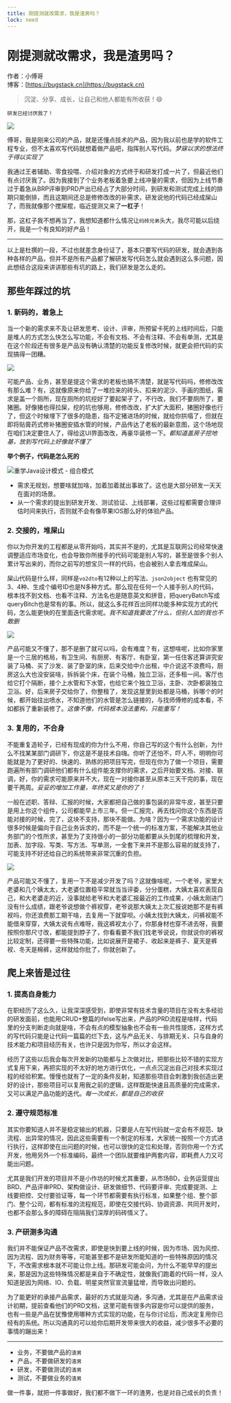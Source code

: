```yaml
---
title: 刚提测就改需求，我是渣男吗？
lock: need
---
```


# 刚提测就改需求，我是渣男吗？

作者：小傅哥
<br/>博客：[https://bugstack.cn](https://bugstack.cn)

> 沉淀、分享、成长，让自己和他人都能有所收获！😄

`研发已经讨厌我了！`

![](res\2021-12-02-刚提测就改需求，我是渣男吗.md\f2e0509a-2b0a-4acc-806d-78cc269c9451.jpg)

傅哥，我是刚来公司的产品，就是还懂点技术的产品，因为我以前也是学的软件工程专业，但不太喜欢写代码就想着做产品吧，指挥别人写代码。*梦寐以求的想法终于得以实现了*

我通过王者辅助、零食投喂、介绍对象的方式终于和研发打成一片了，但最近他们有点讨厌我了。因为我接到了个业务老板着急要上线冲量的需求，但因为上线节奏过于着急从BRP评审到PRD产出已经占了大部分时间，到研发和测试完成上线的排期只能倒排，而且这期间还总是修修改改的补需求，研发说他的代码已经成屎山了，而我就像那个搅屎棍，临近提测又来了**一杠子**！

那，这杠子我不想再当了，我想知道都什么情况让`码砖兄弟`头大，我尽可能以后绕开，我是一个有良知的好产品！

---

以上是杜撰的一段，不过也就差念身份证了，基本只要写代码的研发，就会遇到各种各样的产品，但并不是所有产品都了解研发写代码怎么就会遇到这么多问题，因此想结合这段来讲讲那些有坑的路上，我们研发是怎么走的。

## 那些年踩过的坑

### 1. 新码的，着急上

当一个新的需求来不及让研发思考、设计、评审，所预留卡死的上线时间后，只能是堆人的方式怎么快怎么写功能，不会有文档、不会有注释、不会有单测，尤其是在这个阶段还有很多是产品没有确认清楚的功能反复修改时候，就更会把代码的实现搞得一团糟。

![](res\2021-12-02-刚提测就改需求，我是渣男吗.md\a61c864f-3563-427b-b86d-c5ec990ab547.jpg)

可能产品、业务，甚至是提这个需求的老板也搞不清楚，就是写代码吗，修修改改有那么难？有，这就像原来你给了一堆捡来的砖头、扣来的泥沙、手画的图纸，需求是盖一个厕所，现在厕所的坑挖好了要起架子了，不行改，我们不要厕所了，要猪圈。好像猪也得拉屎，挖的坑也够用，修修改改，扩大扩大面积，猪圈好像也行了，但这个时候埋下了很多的隐患，指不定猪进场的时候，就给你拱塌了，但就在即将贴膏药式修补猪圈安插水管的时候，产品传达了老板的最新意图，这个场地现在咱们决定要住人了，得给这UI界面改改，再豪华装修一下。*都知道盖房子挖地基，放到写代码上好像就不懂了*

**举个例子，代码是怎么死的**

![重学Java设计模式 - 组合模式](res\2021-12-02-刚提测就改需求，我是渣男吗.md\26203e1a-0a32-4ca8-bca6-3f0756b52639.jpg)

- 需求无规划，想要啥就加啥，加着加着就出事故了。这也是大部分研发一天天在面对的场景。
- 从一个需求的提出到研发开发、测试验证、上线部署，这些过程都需要合理评估时间来执行，否则就不会有像苹果IOS那么好的体验产品。

### 2. 交接的，堆屎山

你以为你开发的工程都是从零开始吗，其实并不是的，尤其是互联网公司经常快速调整适应市场变化，也会导致你所接手的代码可能是别人写的，甚至是很多个别人累计写出来的，而你之前写的想宝贝一样的代码，也会被别人拿去堆成屎山。

屎山代码是什么样，同样是`vo2dto`有12种以上的写法、`json2object` 也有常见的3、4种、生成个编号ID也是N多种方式。那么现在任何一个人接手别人的代码，根本找不到文档、也看不注释、方法名也是随意英文和拼音，把queryBatch写成queryBitch也是常有的事。所以，就这么多花样百出同样功能多种实现方式的代码，怎么能更快的在里面迭代需求呢。*我不知道我要改了什么，但别人加的我也不敢删*

![](res\2021-12-02-刚提测就改需求，我是渣男吗.md\e608855a-5d4c-49b2-b107-0aedad95b975.jpg)

产品可能又不懂了，那不是删了就可以吗，会有难度？有，这想啥呢，比如你家里是一个三居的格局，有卫生间、有厨房、有客厅、有卧室，第一任住客还算讲究安装了马桶、买了沙发、装了卧室的床，后来交给中介出租，中介说这不浪费吗，厨房这么大也没安装啥，拆拆装个床，在装个马桶，独立卫浴，还多租一间。客厅也给它打个隔断，接个上水管和下水管，也给它来个独立卫浴，主卧、次卧都装独立卫浴。好，后来房子交给你了，你整租了，发现这屋里到处都是马桶，拆哪个的时候，都开始往出喷水，不知道他们的水管是怎么链接的，与找师傅修的成本看，不如都拆了重新装修了。*这像不像，代码根本没法重构，只能重写！*

### 3. 复用的，不合身

不能重复造轮子，已经有现成的你为什么不用，你自己写的这个有什么创新，为什么不找某某部门调研下，你这是不是技术自嗨。你听了还怕不，吓人不，明明你可能就是为了更好的、快速的、熟练的把项目写完，但现在你为了做一个项目，需要跑遍所有部门调研他们都有什么组件能支撑你的需求，之后开始要文档、对接、联调，好，你的需求可能原来并不大，现在一对接你甚至从原本三天干完的事，现在要干两周。*妥妥的增加工作量，年终奖又是你的了！*

一般在述职、答辩、汇报的时候，大家都把自己做的事包装的非常牛皮，甚至只要是用上你这个组件，公司都能早上市三年。但一汇报完，再去找问你这个东西是否能对接的时候，完了，这块不支持，那块不能做。为啥？因为一个需求功能的设计很多时候是偏向于自己业务诉求的，而不是一个统一的标准方案，不能解决其他业务部门的个性所求，甚至为了支持很小的一部分功能都要从头到尾的梳理和开发，加表、加字段、写类、写方法、写单测，一全套下来并不是那么容易的就支持了，可能支持不好还给自己的系统带来非常沉重的负担。

![](res\2021-12-02-刚提测就改需求，我是渣男吗.md\e2a0f190-741d-4583-b2eb-e47e59503172.jpg)

产品可能又不懂了，复用一下不是减少开发了吗？这就像啥呢，一个老爷，家里大老婆和几个姨太太，大老婆位置稳平常就当当评委，分分蛋糕，大姨太喜欢表现自己，和大老婆走的近，没事就给老爷和大老婆汇报最近的工作成果，小姨太刚进门没有什么成绩，跟老爷说想做个裤衩穿，老爷说那大姨太上次汇报说她那不是有裤衩吗，你还浪费那工期干啥，去复用一下就穿呗。小姨太找到大姨太，问裤衩能不能借来穿穿，大姨太说有点难呀，我这裤衩太小了，你那身材也穿不进去呀，我要按照你那尺寸改，都能提到脖子了，你看看要不我们找老爷说说，你就说你的裤衩比较定制，还得要一些特殊功能，比如说展开是裙子、收起来是裤子、夏天是裤衩、冬天是棉裤，这样就给你批了，你就创新了。

## 爬上来皆是过往

### 1. 提高自身能力

在职经历了这么久，让我深深感受到，即使非常有技术含量的项目在没有太多经验的研发面前，也能用CRUD+整篇的ifelse写出来，产品的PRD流程是啥样，代码里的分支判断走向就是啥，不会有点的模型抽象也不会有一些共性提炼，这样方式的写代码只能是让代码一篇篇的烂下去，这与产品无关、与排期无关、只与自身的技术能力和项目经历有关，也许只是因为你写，所以才会这样。

经历了这些以后我会每次开发新的功能都与上次做对比，把那些比较不错的实现方式复用下来，再把实现的不太好的地方进行优化，一点点沉淀出自己对技术实现过程的经验积累。慢慢也就有了一定的条件反射，知道那些项目会刺激到我创造出更好的设计，那些项目可以复用我之前的逻辑，这样既能快速且高质量的完成需求，又可以满足产品功能的迭代。*每一次成长，都是自己的收获*

### 2. 遵守规范标准

其实你要知道人并不是稳定输出的机器，只要是人在写代码就一定会有不规范、缺流程、出异常的情况，因此这些需要有一个制定的标准，大家统一按照一个方式进行执行，这样即使在出问题的时候，也可以很快的定位和处理，否则你用一个方式开发，他用另外一个标准编码，最终一个团队就要维护两套内容，即耗费人力又可能出问题。

尤其是我们开发的项目并不是小作坊的时候尤其重要，从市场BD，业务运营提出BRD、产品评审PRD、架构做设计、研发做细节、代码要评审、完成要提测、上线要把控、交付要验证等，每一个环节都需要有执行标准，如果整个组、整个部门、整个公司，都有标准的流程规范，即使在交接代码、协调资源、共同开发时，也都不会那么多的障碍在阻隔我们深厚的码砖情义了。

### 3. 产研测多沟通

我们并不能保证产品不改需求，即使是快到要上线的时候，因为市场、因为风控、因为流程、因为财务等等，可能甚至都不是研发所能知道的一些特殊原因的情况下，不改需求根本就不可能让你上线。那研发可能会问，为什么不能早早的提出来，那是因为这些特殊情况都是来自于不确定性，就像我们跑着的代码一样，没人知道是因为网络、IO、负载、明星突然官宣流量猛增，而导致出问题的。

为了能更好的承接产品需求，最好的方式就是沟通，多沟通，尤其是在产品需求设计初期，提前查看他们的PRD文档，这里可能有很多内容是你可以提供的服务，也有一些是产品在犹豫使用哪种方式实现的功能，在与你讨论后，而决定复用你已经有的系统。所以沟通真的可以给你后期开发带来很大的收益，减少很多不必要的事情的蹦出来！

---

- 业务，不要做产品的`渣男`
- 产品，不要做研发的`渣男`
- 研发，不要做测试的`渣男`
- 测试，不要做业务的`渣男`

做一件事，就把一件事做好，我们都不做下一环的渣男，也是对自己成长的负责！

